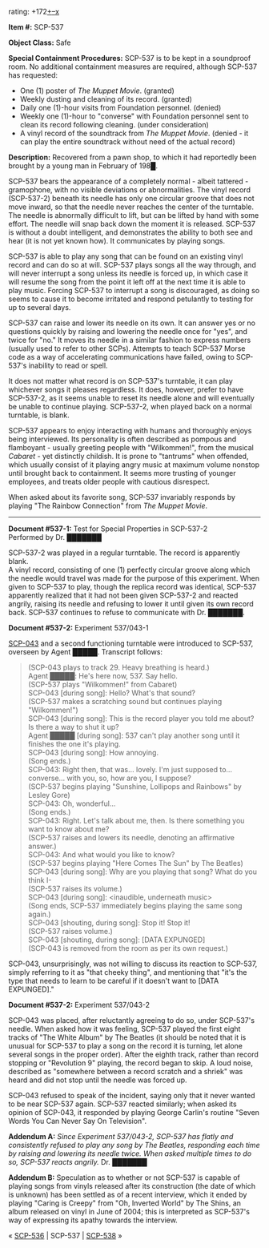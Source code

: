 rating: +172[+](javascript:; "I like it")[–](javascript:; "I don't like it")[x](javascript:; "Cancel my vote")

**Item #:** SCP-537

**Object Class:** Safe

**Special Containment Procedures:** SCP-537 is to be kept in a soundproof room. No additional containment measures are required, although SCP-537 has requested:

*   One (1) poster of _The Muppet Movie_. (granted)
*   Weekly dusting and cleaning of its record. (granted)
*   Daily one (1)-hour visits from Foundation personnel. (denied)
*   Weekly one (1)-hour to "converse" with Foundation personnel sent to clean its record following cleaning. (under consideration)
*   A vinyl record of the soundtrack from _The Muppet Movie_. (denied - it can play the entire soundtrack without need of the actual record)

**Description:** Recovered from a pawn shop, to which it had reportedly been brought by a young man in February of 198█.

SCP-537 bears the appearance of a completely normal - albeit tattered - gramophone, with no visible deviations or abnormalities. The vinyl record (SCP-537-2) beneath its needle has only one circular groove that does not move inward, so that the needle never reaches the center of the turntable. The needle is abnormally difficult to lift, but can be lifted by hand with some effort. The needle will snap back down the moment it is released. SCP-537 is without a doubt intelligent, and demonstrates the ability to both see and hear (it is not yet known how). It communicates by playing songs.

SCP-537 is able to play any song that can be found on an existing vinyl record and can do so at will. SCP-537 plays songs all the way through, and will never interrupt a song unless its needle is forced up, in which case it will resume the song from the point it left off at the next time it is able to play music. Forcing SCP-537 to interrupt a song is discouraged, as doing so seems to cause it to become irritated and respond petulantly to testing for up to several days.

SCP-537 can raise and lower its needle on its own. It can answer yes or no questions quickly by raising and lowering the needle once for "yes", and twice for "no." It moves its needle in a similar fashion to express numbers (usually used to refer to other SCPs). Attempts to teach SCP-537 Morse code as a way of accelerating communications have failed, owing to SCP-537's inability to read or spell.

It does not matter what record is on SCP-537's turntable, it can play whichever songs it pleases regardless. It does, however, prefer to have SCP-537-2, as it seems unable to reset its needle alone and will eventually be unable to continue playing. SCP-537-2, when played back on a normal turntable, is blank.

SCP-537 appears to enjoy interacting with humans and thoroughly enjoys being interviewed. Its personality is often described as pompous and flamboyant - usually greeting people with "Wilkommen!", from the musical _Cabaret_ - yet distinctly childish. It is prone to "tantrums" when offended, which usually consist of it playing angry music at maximum volume nonstop until brought back to containment. It seems more trusting of younger employees, and treats older people with cautious disrespect.

When asked about its favorite song, SCP-537 invariably responds by playing "The Rainbow Connection" from _The Muppet Movie_.

* * *

**Document #537-1:** Test for Special Properties in SCP-537-2  
Performed by Dr. ███████

SCP-537-2 was played in a regular turntable. The record is apparently blank.  
A vinyl record, consisting of one (1) perfectly circular groove along which the needle would travel was made for the purpose of this experiment. When given to SCP-537 to play, though the replica record was identical, SCP-537 apparently realized that it had not been given SCP-537-2 and reacted angrily, raising its needle and refusing to lower it until given its own record back. SCP-537 continues to refuse to communicate with Dr. ███████.

**Document #537-2:** Experiment 537/043-1

[SCP-043](/scp-043) and a second functioning turntable were introduced to SCP-537, overseen by Agent █████. Transcript follows:

> (SCP-043 plays to track 29. Heavy breathing is heard.)  
> Agent █████: He's here now, 537. Say hello.  
> (SCP-537 plays "Wilkommen!" from Cabaret)  
> SCP-043 \[during song\]: Hello? What's that sound?  
> (SCP-537 makes a scratching sound but continues playing "Wilkommen!")  
> SCP-043 \[during song\]: This is the record player you told me about? Is there a way to shut it up?  
> Agent █████ \[during song\]: 537 can't play another song until it finishes the one it's playing.  
> SCP-043 \[during song\]: How annoying.  
> (Song ends.)  
> SCP-043: Right then, that was… lovely. I'm just supposed to… converse… with you, so, how are you, I suppose?  
> (SCP-537 begins playing "Sunshine, Lollipops and Rainbows" by Lesley Gore)  
> SCP-043: Oh, wonderful…  
> (Song ends.)  
> SCP-043: Right. Let's talk about me, then. Is there something you want to know about me?  
> (SCP-537 raises and lowers its needle, denoting an affirmative answer.)  
> SCP-043: And what would you like to know?  
> (SCP-537 begins playing "Here Comes The Sun" by The Beatles)  
> SCP-043 \[during song\]: Why are you playing that song? What do you think I-  
> (SCP-537 raises its volume.)  
> SCP-043 \[during song\]: <inaudible, underneath music>  
> (Song ends, SCP-537 immediately begins playing the same song again.)  
> SCP-043 \[shouting, during song\]: Stop it! Stop it!  
> (SCP-537 raises volume.)  
> SCP-043 \[shouting, during song\]: \[DATA EXPUNGED\]  
> (SCP-043 is removed from the room as per its own request.)

SCP-043, unsurprisingly, was not willing to discuss its reaction to SCP-537, simply referring to it as "that cheeky thing", and mentioning that "it's the type that needs to learn to be careful if it doesn't want to \[DATA EXPUNGED\]."

**Document #537-2:** Experiment 537/043-2

SCP-043 was placed, after reluctantly agreeing to do so, under SCP-537's needle. When asked how it was feeling, SCP-537 played the first eight tracks of "The White Album" by The Beatles (it should be noted that it is unusual for SCP-537 to play a song on the record it is turning, let alone several songs in the proper order). After the eighth track, rather than record stopping or "Revolution 9" playing, the record began to skip. A loud noise, described as "somewhere between a record scratch and a shriek" was heard and did not stop until the needle was forced up.

SCP-043 refused to speak of the incident, saying only that it never wanted to be near SCP-537 again. SCP-537 reacted similarly; when asked its opinion of SCP-043, it responded by playing George Carlin's routine "Seven Words You Can Never Say On Television".

**Addendum A:** _Since Experiment 537/043-2, SCP-537 has flatly and consistently refused to play any song by The Beatles, responding each time by raising and lowering its needle twice. When asked multiple times to do so, SCP-537 reacts angrily._ Dr. ███████

**Addendum B:** Speculation as to whether or not SCP-537 is capable of playing songs from vinyls released after its construction (the date of which is unknown) has been settled as of a recent interview, which it ended by playing "Caring is Creepy" from "Oh, Inverted World" by The Shins, an album released on vinyl in June of 2004; this is interpreted as SCP-537's way of expressing its apathy towards the interview.

« [SCP-536](/scp-536) | SCP-537 | [SCP-538](/scp-538) »